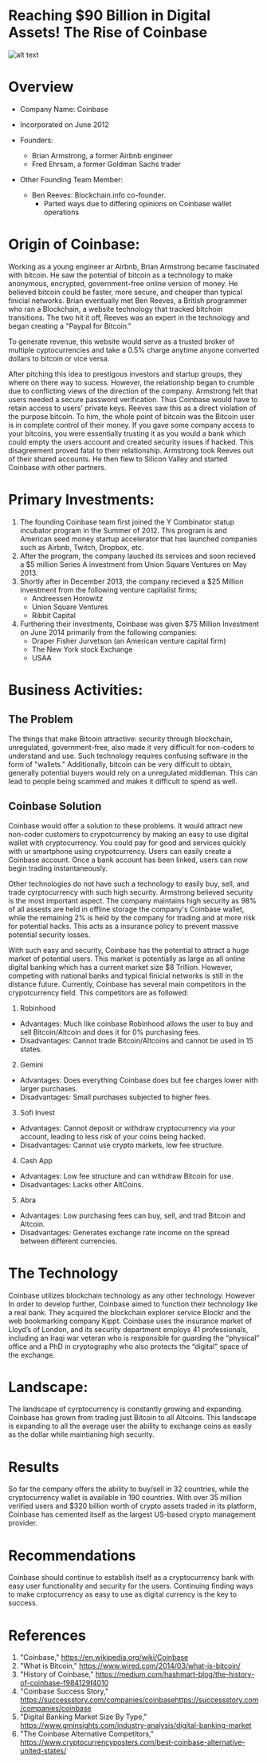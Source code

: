 # Reaching $90 Billion in Digital Assets! The Rise of Coinbase 

![alt text](https://www.naturalnews.com/wp-content/uploads/sites/91/2017/06/Coinbase-Stock-Crash.jpg)

# Overview 

* Company Name: Coinbase

* Incorporated on June 2012

* Founders:

  * Brian Armstrong, a former Airbnb engineer
  * Fred Ehrsam, a former Goldman Sachs trader
* Other Founding Team Member:
  * Ben Reeves: Blockchain.info co-founder.  
    * Parted ways due to differing opinions on Coinbase wallet operations

# Origin of Coinbase: 
Working as a young engineer ar Airbnb, Brian Armstrong became fascinated with bitcoin. He saw the potential of bitcoin as a technology to make anonymous, encrypted, government-free online version of money. He believed bitcoin could be faster, more secure, and cheaper than typical finicial networks. Brian eventually met Ben Reeves, a British programmer who ran a Blockchain, a website technology that tracked bitchoin transitions. The two hit it off, Reeves was an expert in the technology and began creating a "Paypal for Bitcoin." 

To generate revenue, this website would serve as a trusted broker of multiple cyptocurrencies and take a 0.5% charge anytime anyone converted dollars to bitcoin or vice versa. 

After pitching this idea to prestigous investors and startup groups, they where on there way to sucess. However, the relationship began to crumble due to conflicting views of the direction of the company. Armstrong felt that users needed a secure password verification. Thus Coinbase would have to retain access to users' private keys. Reeves saw this as a direct violation of the purpose bitcoin. To him, the whole point of bitcoin was the Bitcoin user is in complete control of their money. If you gave some company access to your bitcoins, you were essentially trusting it as you would a bank which could empty the users account and created security issues if hacked. This disagreement proved fatal to their relationship. Armstrong took Reeves out of their shared accounts. He then flew to Silicon Valley and started Coinbase with other partners. 


# Primary Investments: 
1. The founding Coinbase team first joined the Y Combinator statup incubator program in the Summer of 2012. This program is and American seed money startup accelerator that has launched companies such as Airbnb, Twitch, Dropbox, etc.
2. After the program, the company lauched its services and soon recieved a $5 million Series A investment from Union Square Ventures on May 2013. 
4. Shortly after in December 2013, the company recieved a $25 Million investment from the following venture capitalist firms;
   * Andreessen Horowitz
   * Union Square Ventures
   * Ribbit Capital
5. Furthering their investments, Coinbase was given $75 Million Investment on June 2014 primarily from the following companies:
   * Draper Fisher Jurvetson (an American venture capital firm)
   * The  New York stock Exchange
   * USAA 


# Business Activities:

## The Problem
The things that make Bitcoin attractive: security through blockchain, unregulated, government-free, also made it very difficult for non-coders to understand and use. Such technology requires confusing software in the form of "wallets." Additionally, bitcoin can be very difficult to obtain, generally potential buyers would rely on a unregulated middleman. This can lead to people being scammed and makes it difficult to spend as well. 

## Coinbase Solution
Coinbase would offer a solution to these problems. It would attract new non-coder customers to crypotcurrency by making an easy to use digital wallet with cryptocurrency. You could pay for good and services quickly with ur smartphone using crypotcurrency. Users can easily create a Coinbase account. Once a bank account has been linked, users can now begin trading instantaneously.

Other technologies do not have such a technology to easily buy, sell, and trade cyrptocurrency with such high security. Armstrong believed security is the most important aspect. The company maintains high security as 98% of all assests are held in offline storage the company's Coinbase wallet, while the remaining 2% is held by the company for trading and at more risk for potential hacks. This acts as a insurance policy to prevent massive potential security losses. 

With such easy and security, Coinbase has the potential to attract a huge market of potential users. This market is potentially as large as all online digital banking which has a current market size $8 Trillion. However, competing with national banks and typical finicial networks is still in the distance future. Currently, Coinbase has several main competitors in the crypotcurrency field. This competitors are as followed: 
1. Robinhood
  * Advantages: Much like coinbase Robinhood allows the user to buy and sell Bitcoin/Altcoin and does it for 0% purchasing fees. 
  * Disadvantages: Cannot trade Bitcoin/Altcoins and cannot be used in 15 states.
2. Gemini
  * Advantages: Does everything Coinbase does but fee charges lower with larger purchases.
  * Disadvantages: Small purchases subjected to higher fees.
3. Sofi Invest
  * Advantages: Cannot deposit or withdraw cryptocurrency via your account, leading to less risk of your coins being hacked.
  * Disadvantages: Cannot use crypto markets, low fee structure. 
4. Cash App
  * Advantages: Low fee structure and can withdraw Bitcoin for use.
  * Disadvantages: Lacks other AltCoins. 
5. Abra
  * Advantages: Low purchasing fees can buy, sell, and trad Bitcoin and Altcoin. 
  * Disadvantages: Generates exchange rate income on the spread between different currencies.

# The Technology
Coinbase utilizes blockchain technology as any other technology. However In order to develop further, Coinbase aimed to function their technology like a real bank. They acquired the blockchain explorer service Blockr and the web bookmarking company Kippt. Coinbase uses the insurance market of Lloyd’s of London, and its security department employs 41 professionals, including an Iraqi war veteran who is responsible for guarding the “physical” office and a PhD in cryptography who also protects the “digital” space of the exchange.



# Landscape:

The landscape of cyrptocurrency is constantly growing and expanding. Coinbase has grown from trading just Bitcoin to all Altcoins. This landscape is expanding to all the average user the ability to exchange coins as easily as the dollar while maintianing high security. 


# Results

So far the company offers the ability to buy/sell in 32 countries, while the cryptocurrency wallet is available in 190 countries. With over 35 million verified users and $320 billion worth of crypto assets traded in its platform, Coinbase has cemented itself as the largest US-based crypto management provider.


# Recommendations

Coinbase should continue to establish itself as a cryptocurrency bank with easy user functionality and security for the users. Continuing finding ways to make crptocurrency as easy to use as digital currency is the key to success. 

# References
1. "Coinbase," https://en.wikipedia.org/wiki/Coinbase 
2. "What is Bitcoin," https://www.wired.com/2014/03/what-is-bitcoin/ 
3. "History of Coinbase," https://medium.com/hashmart-blog/the-history-of-coinbase-f984129f4010
4. "Coinbase Success Story," https://successstory.com/companies/coinbasehttps://successstory.com/companies/coinbase
5. "Digital Banking Market Size By Type," https://www.gminsights.com/industry-analysis/digital-banking-market
6. "The Coinbase Alternative Competitors," https://www.cryptocurrencyposters.com/best-coinbase-alternative-united-states/
